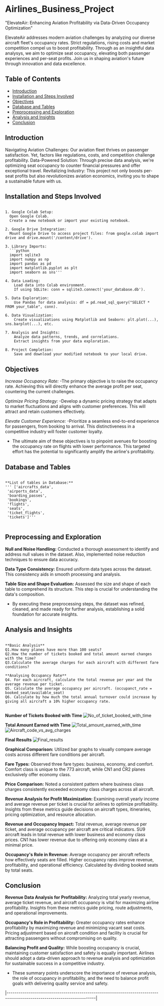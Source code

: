 # Airlines_Business_Project

"ElevateAir: Enhancing Aviation Profitability via Data-Driven Occupancy Optimization"

ElevateAir addresses modern aviation challenges by analyzing our diverse aircraft fleet's occupancy rates. 
Strict regulations, rising costs and market competition compel us to boost profitability. 
Through as an insightful data analysys, we aim to optimize seat occupancy, elevating both passenger experiences and per-seat profits. 
Join us in shaping aviation's future through innovation and data excellence.

## Table of Contents
- [Introduction](#introduction)
- [Installation and Steps Involved](#installation-and-steps-involved)
- [Objectives](#objectives)
- [Database and Tables](#database-and-tables)
- [Preprocessing and Exploration](#preprocessing-and-exploration)
- [Analysis and Insights](#analysis-and-insights)
- [Conclusion](#conclusion)

## Introduction
Navigating Aviation Challenges: Our aviation fleet thrives on passenger satisfaction. Yet, factors like regulations, costs, and competition challenge profitability.
Data-Powered Solution: Through precise data analysis, we're optimizing seat occupancy to counter financial pressures and offer exceptional travel.
Revitalizing Industry: This project not only boosts per-seat profits but also revolutionizes aviation economics, inviting you to shape a sustainable future with us.

## Installation and Steps Involved
<pre><code>
1. Google Colab Setup:
  Open Google Colab.
  Create a new notebook or import your existing notebook.
  
2. Google Drive Integration:
  Mount Google Drive to access project files: from google.colab import drive and drive.mount('/content/drive').

3. Library Imports:
  ```python
  import sqlite3
  import numpy as np
  import pandas as pd
  import matplotlib.pyplot as plt
  import seaborn as sns'''

4. Data Loading:
	Load data into Colab environment.
	If using SQLite: conn = sqlite3.connect('your_database.db').

5. Data Exploration:
	Use Pandas for data analysis: df = pd.read_sql_query("SELECT * FROM your_table", conn).

6. Data Visualization:
	Create visualizations using Matplotlib and Seaborn: plt.plot(...), sns.barplot(...), etc.

7. Analysis and Insights:
	Analyze data patterns, trends, and correlations.
	Extract insights from your data exploration.

8. Project Completion:
	Save and download your modified notebook to your local drive.
</code></pre>

## Objectives
*Increase Occupancy Rate:*
  -The primary objective is to raise the occupancy rate. Achieving this will directly enhance the average profit per seat, countering the current challenges.

*Optimize Pricing Strategy:*
-Develop a dynamic pricing strategy that adapts to market fluctuations and aligns with customer preferences. This will attract and retain customers effectively.

*Elevate Customer Experience:*
-Prioritize a seamless end-to-end experience for passengers, from booking to arrival. This distinctiveness in a competitive industry will foster customer loyalty.

* The ultimate aim of these objectives is to pinpoint avenues for boosting the occupancy rate on flights with lower performance. 
This targeted effort has the potential to significantly amplify the airline's profitability.

## Database and Tables
 <pre><code>
**List of tables in Database:**
''' ['aircrafts_data',
 'airports_data',
 'boarding_passes',
 'bookings',
 'flights',
 'seats',
 'ticket_flights',
 'tickets']'''
</code>  </pre>

## Preprocessing and Exploration

**Null and Noise Handling:** Conducted a thorough assessment to identify and address null values in the dataset. Also, implemented noise reduction techniques to ensure data accuracy.

**Data Type Consistency:** Ensured uniform data types across the dataset. This consistency aids in smooth processing and analysis.

**Table Size and Shape Evaluation:** Assessed the size and shape of each table to comprehend its structure. This step is crucial for understanding the data's composition.

* By executing these preprocessing steps, the dataset was refined, cleaned, and made ready for further analysis, establishing a solid foundation for accurate insights.

## Analysis and Insights
 <pre><code>
**Basic Analysis**
Q1.How many planes have more than 100 seats?
Q2.How the number of tickets booked and total amount earned changes with the time?
Q3.Calculate the average charges for each aircraft with different fare conditions?

**Analysing Occupancy Rate**
Q4. For each aircraft, calculate the total revenue per year and the average revenue per ticket.
Q5. Calculate the average occupancy per aircraft. (occupanct_rate = booked_seat/available_seat)
Q6. Calculate by how much the total annual turnover could increase by giving all aircraft a 10% higher occupancy rate.
</code> </pre>

**Number of Tickets Booked with Time**
![No_of_ticket_booked_with_time](https://github.com/Kumar-Dharm/Image_Gallery/assets/132021299/c1d716e3-70f6-4446-bb27-329004eae6b3)

**Total Amount Earned with Time**
![Total_amount_earned_with_time](https://github.com/Kumar-Dharm/Image_Gallery/assets/132021299/9c3bff23-0dea-4f95-9357-767d27d870da)
![Aircraft_code_vs_avg_charges](https://github.com/Kumar-Dharm/Image_Gallery/assets/132021299/4aa66f83-3b9c-4652-b5cd-fa530cf1ce36)

**Final Results**
![Final_results](https://github.com/Kumar-Dharm/Image_Gallery/assets/132021299/04008c92-1334-4dd3-ac38-c880627c391c)

**Graphical Comparison:**
Utilized bar graphs to visually compare average costs across different fare conditions per aircraft.

**Fare Types:**
Observed three fare types: business, economy, and comfort. Comfort class is unique to the 773 aircraft, while CN1 and CR2 planes exclusively offer economy class.

**Price Comparison:**
Noted a consistent pattern where business class charges consistently exceeded economy class charges across all aircraft.

**Revenue Analysis for Profit Maximization:**
Examining overall yearly income and average revenue per ticket is crucial for airlines to optimize profitability.
Insights from these metrics guide decisions on aircraft types, itineraries, pricing optimization, and resource allocation.

**Revenue and Occupancy Impact:**
Total revenue, average revenue per ticket, and average occupancy per aircraft are critical indicators.
SU9 aircraft leads in total revenue with lower business and economy class prices.
CN1 has lower revenue due to offering only economy class at a minimal price.

**Occupancy's Role in Revenue:**
Average occupancy per aircraft reflects how effectively seats are filled.
Higher occupancy rates improve revenue, profitability, and operational efficiency.
Calculated by dividing booked seats by total seats.

## Conclusion

**Revenue Data Analysis for Profitability:**
Analyzing total yearly revenue, average ticket revenue, and aircraft occupancy is vital for maximizing airline profitability.
Insights from these metrics guide pricing, route adjustments, and operational improvements.

**Occupancy's Role in Profitability:**
Greater occupancy rates enhance profitability by maximizing revenue and minimizing vacant seat costs.
Pricing adjustment based on aircraft condition and facility is crucial for attracting passengers without compromising on quality.

**Balancing Profit and Quality:**
While boosting occupancy is crucial, maintaining customer satisfaction and safety is equally important.
Airlines should adopt a data-driven approach to revenue analysis and optimization for sustainable success in a competitive industry.

* These summary points underscore the importance of revenue analysis, the role of occupancy in profitability, and the need to balance profit goals with delivering quality service and safety.

|---------------------------------------------------------------------------------------------------------------------------|
